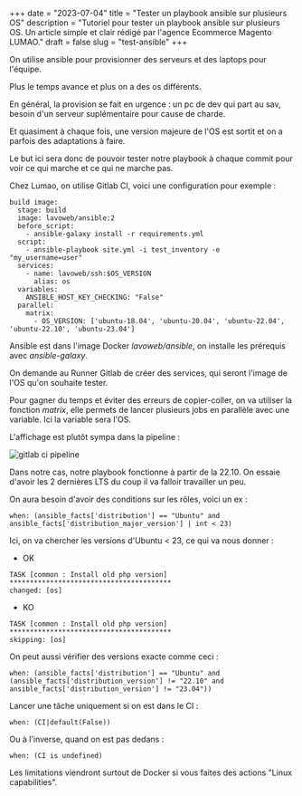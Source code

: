 +++
date = "2023-07-04"
title = "Tester un playbook ansible sur plusieurs OS"
description = "Tutoriel pour tester un playbook ansible sur plusieurs OS. Un article simple et clair rédigé par l'agence Ecommerce Magento LUMAO."
draft = false
slug = "test-ansible"
+++

On utilise ansible pour provisionner des serveurs et des laptops pour l'équipe.

Plus le temps avance et plus on a des os différents.

En général, la provision se fait en urgence : un pc de dev qui part au sav, besoin d'un serveur suplémentaire pour cause de charde.

Et quasiment à chaque fois, une version majeure de l'OS est sortit et on a parfois des adaptations à faire.

Le but ici sera donc de pouvoir tester notre playbook à chaque commit pour voir ce qui marche et ce qui ne marche pas.

Chez Lumao, on utilise Gitlab CI, voici une configuration pour exemple :

```
build image:
  stage: build
  image: lavoweb/ansible:2
  before_script:
    - ansible-galaxy install -r requirements.yml
  script:
    - ansible-playbook site.yml -i test_inventory -e "my_username=user"
  services:
    - name: lavoweb/ssh:$OS_VERSION
      alias: os
  variables:
    ANSIBLE_HOST_KEY_CHECKING: "False"
  parallel:
    matrix:
      - OS_VERSION: ['ubuntu-18.04', 'ubuntu-20.04', 'ubuntu-22.04', 'ubuntu-22.10', 'ubuntu-23.04']
```

Ansible est dans l'image Docker *lavoweb/ansible*, on installe les prérequis  avec *ansible-galaxy*.

On demande au Runner Gitlab de créer des services, qui seront l'image de l'OS qu'on souhaite tester.

Pour gagner du temps et éviter des erreurs de copier-coller, on va utiliser la fonction *matrix*, elle permets de lancer plusieurs jobs en parallèle  avec une variable.
Ici la variable sera l'OS.

L'affichage est plutôt sympa dans la pipeline :

![gitlab ci pipeline](/images/28/gitlab-ci.png)

Dans notre cas, notre playbook fonctionne à partir de la 22.10.
On essaie  d'avoir les 2 dernières LTS du coup il va falloir travailler un peu.

On aura besoin d'avoir des conditions sur les rôles, voici un ex :

```
when: (ansible_facts['distribution'] == "Ubuntu" and ansible_facts['distribution_major_version'] | int < 23)
```

Ici, on va chercher les versions d'Ubuntu < 23, ce qui va nous donner :

- OK
```
TASK [common : Install old php version] ****************************************
changed: [os]
```
- KO
```
TASK [common : Install old php version] ****************************************
skipping: [os]
```

On peut aussi vérifier des versions exacte comme ceci :

```
when: (ansible_facts['distribution'] == "Ubuntu" and (ansible_facts['distribution_version'] != "22.10" and ansible_facts['distribution_version'] != "23.04"))
```

Lancer une tâche uniquement si on est dans le CI :

```
when: (CI|default(False))
```

Ou à l'inverse, quand on est pas dedans :

```
when: (CI is undefined)
```

Les limitations viendront surtout de Docker si vous faites des actions "Linux capabilities".